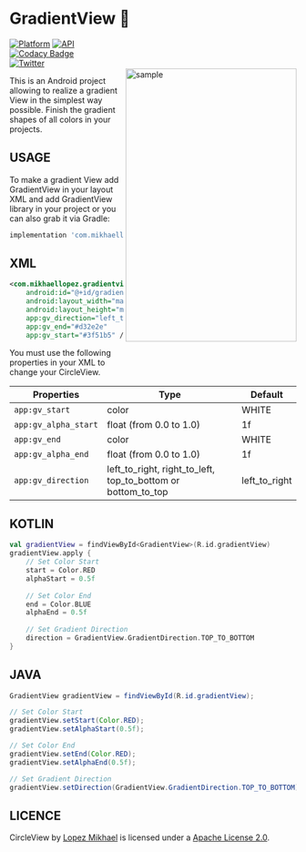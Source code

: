 GradientView 🌈
=================

<img src="/preview/preview.gif" alt="sample" title="sample" width="300" height="480,62" align="right" vspace="52" />

[![Platform](https://img.shields.io/badge/platform-android-green.svg)](http://developer.android.com/index.html)
[![API](https://img.shields.io/badge/API-14%2B-brightgreen.svg?style=flat)](https://android-arsenal.com/api?level=14)
[![Codacy Badge](https://api.codacy.com/project/badge/Grade/43b87a9cabc84f51be0f6b72bb13b646)](https://app.codacy.com/app/lopspower/GradientView?utm_source=github.com&utm_medium=referral&utm_content=lopspower/GradientView&utm_campaign=Badge_Grade_Dashboard)
<br>
[![Twitter](https://img.shields.io/badge/Twitter-@LopezMikhael-blue.svg?style=flat)](http://twitter.com/lopezmikhael)

This is an Android project allowing to realize a gradient View in the simplest way possible. Finish the gradient shapes of all colors in your projects.

USAGE
-----

To make a gradient View add GradientView in your layout XML and add GradientView library in your project or you can also grab it via Gradle:

```groovy
implementation 'com.mikhaellopez:gradientview:1.1.0'
```

XML
-----

```xml    
<com.mikhaellopez.gradientview.GradientView
    android:id="@+id/gradientView"
    android:layout_width="match_parent"
    android:layout_height="match_parent"
    app:gv_direction="left_to_right"
    app:gv_end="#d32e2e"
    app:gv_start="#3f51b5" />
```

You must use the following properties in your XML to change your CircleView.

| Properties           | Type                                                         | Default       |
| -------------------- | ------------------------------------------------------------ | ------------- |
| `app:gv_start`       | color                                                        | WHITE         |
| `app:gv_alpha_start` | float (from 0.0 to 1.0)                                      | 1f            |
| `app:gv_end`         | color                                                        | WHITE         |
| `app:gv_alpha_end`   | float (from 0.0 to 1.0)                                      | 1f            |
| `app:gv_direction`   | left_to_right, right_to_left, top_to_bottom or bottom_to_top | left_to_right |

KOTLIN
-----

```kotlin
val gradientView = findViewById<GradientView>(R.id.gradientView)
gradientView.apply {
    // Set Color Start
    start = Color.RED
    alphaStart = 0.5f
    
    // Set Color End
    end = Color.BLUE
    alphaEnd = 0.5f
    
    // Set Gradient Direction
    direction = GradientView.GradientDirection.TOP_TO_BOTTOM
}
```

JAVA
-----

```java
GradientView gradientView = findViewById(R.id.gradientView);

// Set Color Start
gradientView.setStart(Color.RED);
gradientView.setAlphaStart(0.5f);

// Set Color End
gradientView.setEnd(Color.RED);
gradientView.setAlphaEnd(0.5f);

// Set Gradient Direction
gradientView.setDirection(GradientView.GradientDirection.TOP_TO_BOTTOM);
```

LICENCE
-----

CircleView by [Lopez Mikhael](http://mikhaellopez.com/) is licensed under a [Apache License 2.0](http://www.apache.org/licenses/LICENSE-2.0).
